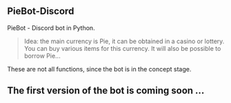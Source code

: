 ## PieBot-Discord
PieBot - Discord bot in Python. 
>Idea: the main currency is Pie, it can be obtained in a casino or lottery. 
>You can buy various items for this currency. 
It will also be possible to borrow Pie...

These are not all functions, since the bot is in the concept stage. 
## The first version of the bot is coming soon ...
